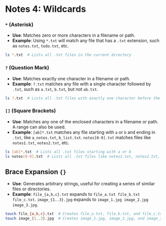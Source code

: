 # Notes 4: Wildcards

### `*` (Asterisk)
- **Use**: Matches zero or more characters in a filename or path.
- **Example**: Using `*.txt` will match any file that has a `.txt` extension, such as `notes.txt`, `todo.txt`, etc.

```bash
ls *.txt  # Lists all .txt files in the current directory
```

### `?` (Question Mark)
- **Use**: Matches exactly one character in a filename or path.
- **Example**: `?.txt` matches any file with a single character followed by `.txt`, such as `a.txt`, `b.txt`, but not `ab.txt`.

```bash
ls ?.txt  # Lists all .txt files with exactly one character before the extension
```

### `[]` (Square Brackets)
- **Use**: Matches any one of the enclosed characters in a filename or path. A range can also be used.
- **Example**: `[ab]*.txt` matches any file starting with `a` or `b` and ending in `.txt`, like `a_notes.txt`, `b_list.txt`. `notes[0-9].txt` matches files like `notes1.txt`, `notes2.txt`, etc.

```bash
ls [ab]*.txt  # Lists all .txt files starting with a or b
ls notes[0-9].txt  # Lists all .txt files like notes1.txt, notes2.txt, etc.
```

## Brace Expansion `{}`

- **Use**: Generates arbitrary strings, useful for creating a series of similar files or directories.
- **Example**: `file_{a,b,c}.txt` expands to `file_a.txt file_b.txt file_c.txt`. `image_{1..3}.jpg` expands to `image_1.jpg image_2.jpg image_3.jpg`.

```bash
touch file_{a,b,c}.txt  # Creates file_a.txt, file_b.txt, and file_c.txt
touch image_{1..3}.jpg  # Creates image_1.jpg, image_2.jpg, and image_3.jpg
```
